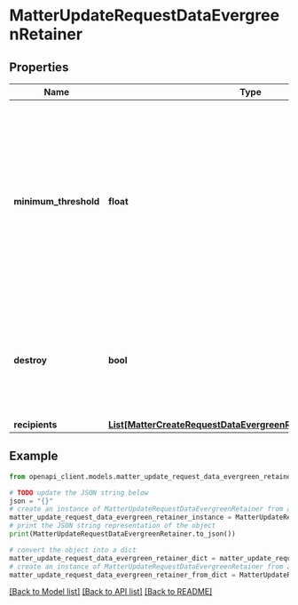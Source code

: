# MatterUpdateRequestDataEvergreenRetainer


## Properties

Name | Type | Description | Notes
------------ | ------------- | ------------- | -------------
**minimum_threshold** | **float** | The trust balance threshold for the Matter. When the balance falls below the threshold, the retainer&#39;s associated recipients (firm users) will receive a notification. | [optional] 
**destroy** | **bool** | If this flag is set to &#x60;true&#x60;, the trust balance notification will be deleted from the Matter. | [optional] 
**recipients** | [**List[MatterCreateRequestDataEvergreenRetainerRecipientsInner]**](MatterCreateRequestDataEvergreenRetainerRecipientsInner.md) |  | [optional] 

## Example

```python
from openapi_client.models.matter_update_request_data_evergreen_retainer import MatterUpdateRequestDataEvergreenRetainer

# TODO update the JSON string below
json = "{}"
# create an instance of MatterUpdateRequestDataEvergreenRetainer from a JSON string
matter_update_request_data_evergreen_retainer_instance = MatterUpdateRequestDataEvergreenRetainer.from_json(json)
# print the JSON string representation of the object
print(MatterUpdateRequestDataEvergreenRetainer.to_json())

# convert the object into a dict
matter_update_request_data_evergreen_retainer_dict = matter_update_request_data_evergreen_retainer_instance.to_dict()
# create an instance of MatterUpdateRequestDataEvergreenRetainer from a dict
matter_update_request_data_evergreen_retainer_from_dict = MatterUpdateRequestDataEvergreenRetainer.from_dict(matter_update_request_data_evergreen_retainer_dict)
```
[[Back to Model list]](../README.md#documentation-for-models) [[Back to API list]](../README.md#documentation-for-api-endpoints) [[Back to README]](../README.md)


